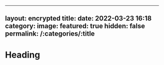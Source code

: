 [//]: # "@formatter:off"

---
layout: encrypted
title: 
date: 2022-03-23 16:18
category: 
image: 
featured: true
hidden: false
permalink: /:categories/:title
---

# Heading

[//]: # "@formatter:on"
